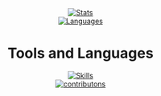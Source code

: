 
<div align="center">
  <a href="https://github.com/thekushdhingra">
    <img src="https://github-readme-stats.vercel.app/api?username=thekushdhingra&theme=catppuccin_mocha&show_icons=true&hide_border=true" alt="Stats" />
  </a>
</div>
<div align="center">
  <a href="https://github.com/thekushdhingra">
    <img src="https://github-readme-stats.vercel.app/api/top-langs/?username=thekushdhingra&theme=catppuccin_mocha&show_icons=true&layout=donut&hide_border=true"     alt="Languages"/>
  </a>
</div>
<div align="center">
  <h1>Tools and Languages</h1>
  <a href="https://github.com/thekushdhingra">
    <img src="https://skillicons.dev/icons?i=python,flask,selenium,html,css,javascript,ts,bash,react,nodejs,express,nextjs,git,github,postgresql,sqlite,figma,vscode,pycharm,vite,bootstrap,tailwind,npm,firebase,godot&theme=light&perline=5" alt="Skills" />
  </a>
</div>
<div align="center">
    <a href="https://github.com/thekushdhingra">
        <img src="https://raw.githubusercontent.com/thekushdhingra/thekushdhingra/refs/heads/output/snake.svg" alt="contributons" />
    </a>
</div>

